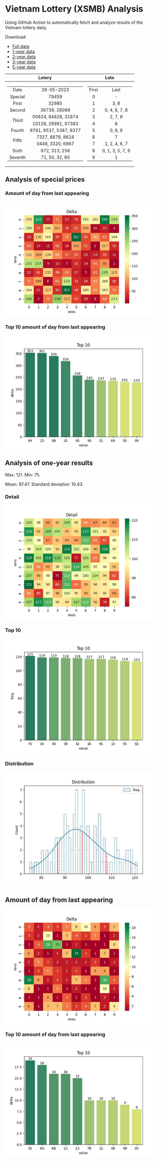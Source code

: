 # Vietnam Lottery (XSMB) Analysis

Using GitHub Action to automatically fetch and analyze results of the Vietnam lottery daily.

Download:

* [Full data](https://raw.githubusercontent.com/khiemdoan/vietnam-lottery-xsmb-analysis/main/results/xsmb.csv)
* [1-year data](https://raw.githubusercontent.com/khiemdoan/vietnam-lottery-xsmb-analysis/main/results/xsmb_1_year.csv)
* [2-year data](https://raw.githubusercontent.com/khiemdoan/vietnam-lottery-xsmb-analysis/main/results/xsmb_2_year.csv)
* [3-year data](https://raw.githubusercontent.com/khiemdoan/vietnam-lottery-xsmb-analysis/main/results/xsmb_3_year.csv)
* [5-year data](https://raw.githubusercontent.com/khiemdoan/vietnam-lottery-xsmb-analysis/main/results/xsmb_5_year.csv)

| Lotery      | Loto |
| :-----------: | :-----------: |
| <table><tr><td>Date</td><td>28-05-2023</td></tr><tr><td>Special</td><td>79459</td></tr><tr><td>First</td><td>32985</td></tr><tr><td>Second</td><td>36739, 28089</td></tr><tr><td rowspan="2">Third</td><td>00824, 84828, 31874</td></tr><tr><td>10126, 29991, 97383</td></tr><tr><td>Fourth</td><td>9781, 9537, 5387, 9377</td></tr><tr><td rowspan="2">Fifth</td><td>7327, 8876, 8618</td></tr><tr><td>0448, 3320, 6967</td></tr><tr><td>Sixth</td><td>972, 313, 256</td></tr><tr><td>Seventh</td><td>71, 50, 32, 80</td></tr></table> | <table><tr><td>First</td><td>Last</td></tr><tr><td>0</td><td>-</td></tr><tr><td>1</td><td>3, 8</td></tr><tr><td>2</td><td>0, 4, 6, 7, 8</td></tr><tr><td>3</td><td>2, 7, 9</td></tr><tr><td>4</td><td>8</td></tr><tr><td>5</td><td>0, 6, 9</td></tr><tr><td>6</td><td>7</td></tr><tr><td>7</td><td>1, 2, 4, 6, 7</td></tr><tr><td>8</td><td>0, 1, 3, 5, 7, 9</td></tr><tr><td>9</td><td>1</td></tr></table> |


<h2>Analysis of special prices</h2>

<h3>Amount of day from last appearing</h3>

![Delta](images/special_delta.jpg)

<h3>Top 10 amount of day from last appearing</h3>

![Delta top 10](images/special_delta_top_10.jpg)

<h2>Analysis of one-year results</h2>

Max: 121. Min: 75.

Mean: 97.47. Standard deviation: 10.43.

<h3>Detail</h3>

![Detail](images/heatmap.jpg)

<h3>Top 10</h3>

![Top 10](images/top-10.jpg)

<h3>Distribution</h3>

![Distribution](images/distribution.jpg)

<h2>Amount of day from last appearing</h2>

![Delta](images/delta.jpg)

<h3>Top 10 amount of day from last appearing</h3>

![Delta top 10](images/delta_top_10.jpg)